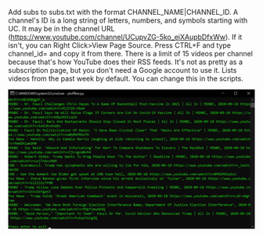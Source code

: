 Add subs to subs.txt with the format CHANNEL_NAME|CHANNEL_ID. A channel's ID is a long string of letters, numbers, and symbols starting with UC. It may be in the channel URL (https://www.youtube.com/channel/UCupvZG-5ko_eiXAupbDfxWw). If it isn't, you can Right Click>View Page Source. Press CTRL+F and type channel_id= and copy it from there. There is a limit of 15 videos per channel because that's how YouTube does their RSS feeds. It's not as pretty as a subscription page, but you don't need a Google account to use it. Lists videos from the past week by default. You can change this in the scripts.

![example](https://github.com/m-we/ytoffline/blob/master/example.jpg?raw=true)
